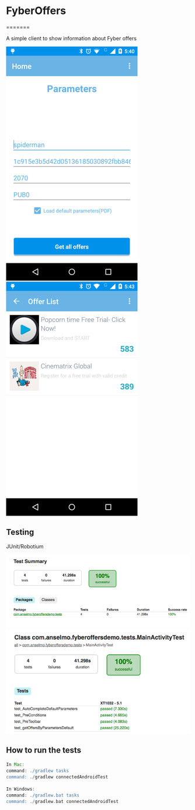 # FyberOffers
=======

A simple client to show information about Fyber offers

![](website/screen1.png)
![](website/screen2.png)

Testing
--------

JUnit/Robotium

![](website/test1.png)
![](website/test2.png)

How to run the tests
--------

```groovy
In Mac:
command: ./gradlew tasks
command: ./gradlew connectedAndroidTest

In Windows:
command: ./gradlew.bat tasks
command: ./gradlew.bat connectedAndroidTest
```
